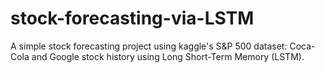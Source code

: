 # stock-forecasting-via-LSTM
A simple stock forecasting project using kaggle's S&P 500 dataset: Coca-Cola and Google stock history using Long Short-Term Memory (LSTM).
